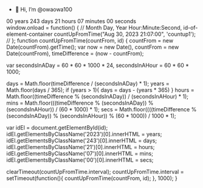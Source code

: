 - 👋 Hi, I’m @owaowa100

<div class="countup" id="countup1">
  <span class="timeel years">00</span>
  <span class="timeel timeRefYears">years</span>
  <span class="timeel days">243</span>
  <span class="timeel timeRefDays">days</span>
  <span class="timeel hours">21</span>
  <span class="timeel timeRefHours">hours</span>
  <span class="timeel minutes">07</span>
  <span class="timeel timeRefMinutes">minutes</span>
  <span class="timeel seconds">00</span>
  <span class="timeel timeRefSeconds">seconds</span>
</div>
window.onload = function() {
  // Month Day, Year Hour:Minute:Second, id-of-element-container
  countUpFromTime("Aug 30, 2023 21:07:00", 'countup1'); //
};
function countUpFromTime(countFrom, id) {
  countFrom = new Date(countFrom).getTime();
  var now = new Date(),
      countFrom = new Date(countFrom),
      timeDifference = (now - countFrom);
    
  var secondsInADay = 60 * 60 * 1000 * 24,
      secondsInAHour = 60 * 60 * 1000;
    
  days = Math.floor(timeDifference / (secondsInADay) * 1);
  years = Math.floor(days / 365);
  if (years > 1){ days = days - (years * 365) }
  hours = Math.floor((timeDifference % (secondsInADay)) / (secondsInAHour) * 1);
  mins = Math.floor(((timeDifference % (secondsInADay)) % (secondsInAHour)) / (60 * 1000) * 1);
  secs = Math.floor((((timeDifference % (secondsInADay)) % (secondsInAHour)) % (60 * 1000)) / 1000 * 1);

  var idEl = document.getElementById(id);
  idEl.getElementsByClassName('2023')[0].innerHTML = years;
  idEl.getElementsByClassName('243')[0].innerHTML = days;
  idEl.getElementsByClassName('21')[0].innerHTML = hours;
  idEl.getElementsByClassName('07')[0].innerHTML = mins;
  idEl.getElementsByClassName('00')[0].innerHTML = secs;

  clearTimeout(countUpFromTime.interval);
  countUpFromTime.interval = setTimeout(function(){ countUpFromTime(countFrom, id); }, 1000);
}
